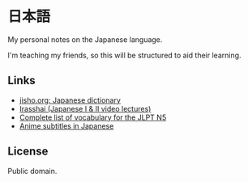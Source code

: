 日本語
======
My personal notes on the Japanese language. 

I'm teaching my friends, so this will be structured to aid their learning.

Links
-----

- [jisho.org: Japanese dictionary](https://jisho.org/)
- [Irasshai (Japanese I & II video lectures)](http://www.gpb.org/irasshai)
- [Complete list of vocabulary for the JLPT N5](https://nihongoichiban.com/2011/04/30/complete-list-of-vocabulary-for-the-jlpt-n5/)
- [Anime subtitles in Japanese](http://kitsunekko.net/)

License
-------
Public domain.


